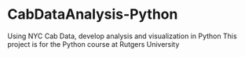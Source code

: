 # CabDataAnalysis-Python
Using NYC Cab Data, develop analysis and visualization in Python
This project is for the Python course at Rutgers University
